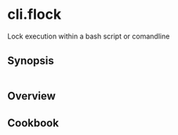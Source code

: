 # cli.flock

Lock execution within a bash script or comandline

## Synopsis

```language

```

## Overview

## Cookbook
